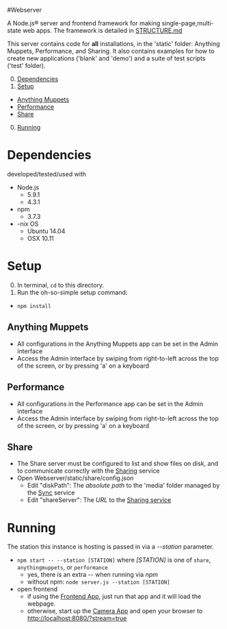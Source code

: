 #Webserver 

A Node.js® server and frontend framework for making single-page,multi-state web apps. The framework is detailed in [STRUCTURE.md](STRUCTURE.md)

This server contains code for **all** installations, in the 'static' folder: Anything Muppets, Performance, and Sharing. 
It also contains examples for how to create new applications ('blank' and 'demo') and a suite of test scripts ('test' folder).

0. [Dependencies](#dependencies)
0. [Setup](#setup)
  - [Anything Muppets](#anythingmuppets)
  - [Performance](#performance)
  - [Share](#share)
0. [Running](#running)

# Dependencies
developed/tested/used with 

* Node.js
  - 5.9.1 
  - 4.3.1
* npm 
  - 3.7.3
* -nix OS
  - Ubuntu 14.04
  - OSX 10.11

# Setup

0. In terminal, `cd` to this directory. 
1. Run the oh-so-simple setup command:
  - `npm install`

## Anything Muppets
- All configurations in the Anything Muppets app can be set in the Admin interface
- Access the Admin interface by swiping from right-to-left across the top of the screen, or by pressing 'a' on a keyboard

## Performance
- All configurations in the Performance app can be set in the Admin interface
- Access the Admin interface by swiping from right-to-left across the top of the screen, or by pressing 'a' on a keyboard

## Share
- The Share server must be configured to list and show files on disk, and to communicate correctly with the [Sharing](https://github.com/wearecollins/MMI_Interactives/Sharing) service
- Open Webserver/static/share/config.json
  - Edit "diskPath": The _absolute path_ to the 'media' folder managed by the [Sync](https://github.com/wearecollins/MMI_Interactives/Sync) service
  - Edit "shareServer": The _URL_ to the [Sharing service](https://github.com/wearecollins/MMI_Interactives/Sharing)

# Running
The station this instance is hosting is passed in via a _--station_ parameter.

* `npm start -- --station [STATION]` where _[STATION]_ is one of `share`, `anythingmuppets`, or `performance`
  - yes, there is an extra _--_ when running via _npm_
  - without npm: `node server.js --station [STATION]`
* open frontend
  - if using the [Frontend App](../Frontend/), just run that app and it will load the webpage.
  - otherwise, start up the [Camera App](../Camera/) and open your browser to [http://localhost:8080/?stream=true]()

